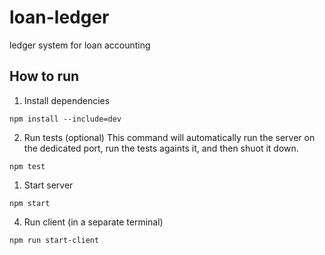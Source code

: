 # loan-ledger
ledger system for loan accounting

## How to run
1. Install dependencies
```
npm install --include=dev
```

2. Run tests (optional)
   This command will automatically run the server on the dedicated port, run the tests againts it, and then shuot it down.
```
npm test
```

1. Start server
```
npm start
```

4. Run client (in a separate terminal)
   
```
npm run start-client
```



